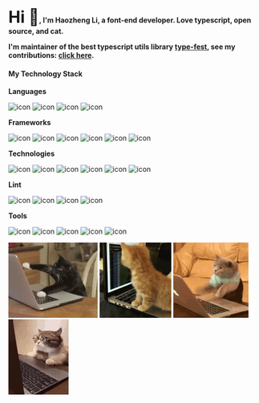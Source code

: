 **<font size='6'>Hi 👋</font>, I'm Haozheng Li, a font-end developer. Love typescript, open source, and cat.**


**I'm maintainer of the best typescript utils library [type-fest](https://github.com/sindresorhus/type-fest), see my contributions: [click here](https://github.com/sindresorhus/type-fest/pulls?q=is%3Apr+author%3AEmiyaaaaa).**


#### My Technology Stack

**Languages**

![icon](https://img.shields.io/badge/Typescript-%23404040?logo=typescript)
![icon](https://img.shields.io/badge/Javascript-%23404040?logo=Javascript)
![icon](https://img.shields.io/badge/Html5-%23404040?logo=html5)
![icon](https://img.shields.io/badge/CSS3-%23404040?logo=css3)

**Frameworks**

![icon](https://img.shields.io/badge/React-%23404040?logo=React)
![icon](https://img.shields.io/badge/Svelte-%23404040?logo=Svelte)
![icon](https://img.shields.io/badge/Next-%23404040?logo=nextdotjs)
![icon](https://img.shields.io/badge/Tailwind_css-%23404040?logo=tailwindcss)
![icon](https://img.shields.io/badge/Node.js-%23404040?logo=nodedotjs)
![icon](https://img.shields.io/badge/koa.js-%23404040?logo=koa)

**Technologies**

![icon](https://img.shields.io/badge/Vite-%23404040?logo=Vite)
![icon](https://img.shields.io/badge/Rollup-%23404040?logo=Rollupdotjs)
![icon](https://img.shields.io/badge/Turborepo-%23404040?logo=turborepo)
![icon](https://img.shields.io/badge/Vitest-%23404040?logo=Vitest)
![icon](https://img.shields.io/badge/Three.js-%23404040?logo=threedotjs)
![icon](https://img.shields.io/badge/MySQL-%23404040?logo=mysql)

**Lint**

![icon](https://img.shields.io/badge/Biome-%23404040?logo=biome)
![icon](https://img.shields.io/badge/Eslint-%23404040?logo=eslint)
![icon](https://img.shields.io/badge/prettier-%23404040?logo=prettier)
![icon](https://img.shields.io/badge/xo-%23404040?logo=xo)

**Tools**

![icon](https://img.shields.io/badge/Shell-%23404040?logo=gnubash)
![icon](https://img.shields.io/badge/Git-%23404040?logo=git)
![icon](https://img.shields.io/badge/npm-%23404040?logo=npm)
![icon](https://img.shields.io/badge/Github_actions-%23404040?logo=githubactions)
![icon](https://img.shields.io/badge/Github_copilot-%23404040?logo=githubcopilot)

<p float="left">
<img height='150' src='./cat-coding/1.gif'>
<img height='150' src='./cat-coding/2.gif'>
<img height='150' src='./cat-coding/3.gif'>
<img height='150' src='./cat-coding/4.gif'>
</p>
